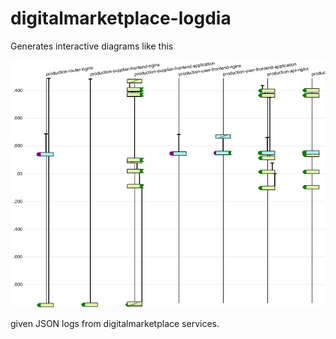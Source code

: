 digitalmarketplace-logdia
=========================

Generates interactive diagrams like this

![Screenshot](screenshot.png)

given JSON logs from digitalmarketplace services.